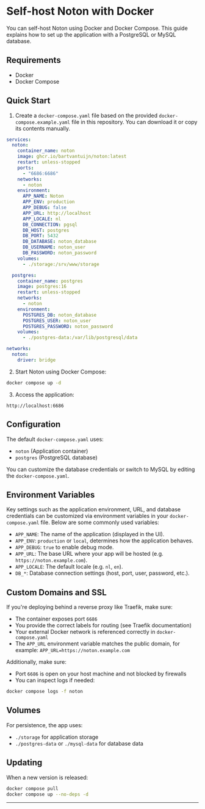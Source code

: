 # Self-host Noton with Docker

You can self-host Noton using Docker and Docker Compose. This guide explains how to set up the application with a PostgreSQL or MySQL database.

## Requirements

- Docker
- Docker Compose

## Quick Start

1. Create a `docker-compose.yaml` file based on the provided `docker-compose.example.yaml` file in this repository. You can download it or copy its contents manually.

```yaml
services:
  noton:
    container_name: noton
    image: ghcr.io/bartvantuijn/noton:latest
    restart: unless-stopped
    ports:
      - "6686:6686"
    networks:
      - noton
    environment:
      APP_NAME: Noton
      APP_ENV: production
      APP_DEBUG: false
      APP_URL: http://localhost
      APP_LOCALE: nl
      DB_CONNECTION: pgsql
      DB_HOST: postgres
      DB_PORT: 5432
      DB_DATABASE: noton_database
      DB_USERNAME: noton_user
      DB_PASSWORD: noton_password
    volumes:
      - ./storage:/srv/www/storage

  postgres:
    container_name: postgres
    image: postgres:16
    restart: unless-stopped
    networks:
      - noton
    environment:
      POSTGRES_DB: noton_database
      POSTGRES_USER: noton_user
      POSTGRES_PASSWORD: noton_password
    volumes:
      - ./postgres-data:/var/lib/postgresql/data

networks:
  noton:
    driver: bridge
```

2. Start Noton using Docker Compose:

```bash
docker compose up -d
```

3. Access the application:

```
http://localhost:6686
```

## Configuration

The default `docker-compose.yaml` uses:

- `noton` (Application container)
- `postgres` (PostgreSQL database)

You can customize the database credentials or switch to MySQL by editing the `docker-compose.yaml`.

## Environment Variables

Key settings such as the application environment, URL, and database credentials can be customized via environment variables in your `docker-compose.yaml` file. Below are some commonly used variables:

- `APP_NAME`: The name of the application (displayed in the UI).
- `APP_ENV`: `production` or `local`, determines how the application behaves.
- `APP_DEBUG`: `true` to enable debug mode.
- `APP_URL`: The base URL where your app will be hosted (e.g. `https://noton.example.com`).
- `APP_LOCALE`: The default locale (e.g. `nl`, `en`).
- `DB_*`: Database connection settings (host, port, user, password, etc.).

## Custom Domains and SSL

If you're deploying behind a reverse proxy like Traefik, make sure:

- The container exposes port `6686`
- You provide the correct labels for routing (see Traefik documentation)
- Your external Docker network is referenced correctly in `docker-compose.yaml`
- The `APP_URL` environment variable matches the public domain, for example: `APP_URL=https://noton.example.com`

Additionally, make sure:

- Port `6686` is open on your host machine and not blocked by firewalls
- You can inspect logs if needed:

```bash
docker compose logs -f noton
```

## Volumes

For persistence, the app uses:

- `./storage` for application storage
- `./postgres-data` or `./mysql-data` for database data

## Updating

When a new version is released:

```bash
docker compose pull
docker compose up --no-deps -d
```

---
